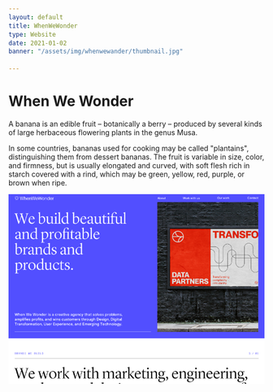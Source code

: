 ```yaml
---
layout: default
title: WhenWeWonder
type: Website
date: 2021-01-02
banner: "/assets/img/whenwewander/thumbnail.jpg"

---
```

# When We Wonder

A banana is an edible fruit – botanically a berry – produced by several kinds
of large herbaceous flowering plants in the genus Musa.

In some countries, bananas used for cooking may be called "plantains",
distinguishing them from dessert bananas. The fruit is variable in size, color,
and firmness, but is usually elongated and curved, with soft flesh rich in
starch covered with a rind, which may be green, yellow, red, purple, or brown
when ripe.

![website with blue hero](/assets/img/whenwewander/thumbnail.jpg "Project title")